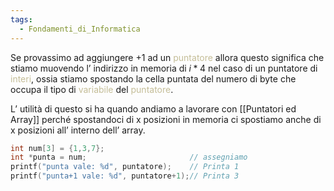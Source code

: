 ```yaml
---
tags:
  - Fondamenti_di_Informatica
---
```

Se provassimo ad aggiungere $+1$ ad un <font color="#c4bd97">puntatore</font> allora questo significa che stiamo muovendo l’ indirizzo in memoria di $i * 4$ nel caso di un puntatore di <font color="#c4bd97">interi</font>, ossia stiamo spostando la cella puntata del numero di byte che occupa il tipo di <font color="#c4bd97">variabile</font> del <font color="#c4bd97">puntatore</font>.

L’ utilità di questo si ha quando andiamo a lavorare con [[Puntatori ed Array]] perché spostandoci di x posizioni in memoria ci spostiamo anche di x posizioni all’ interno dell’ array.

```C
int num[3] = {1,3,7};
int *punta = num;                       // assegniamo 
printf("punta vale: %d", puntatore);    // Printa 1
printf("punta+1 vale: %d", puntatore+1);// Printa 3
```